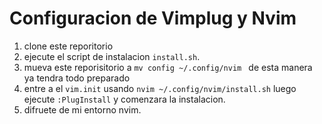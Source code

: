 # Configuracion de Vimplug y Nvim

1. clone este reporitorio
2. ejecute el script de instalacion `install.sh`.
3. mueva este reporisitorio a `mv config ~/.config/nvim ` de esta manera ya tendra todo preparado
4. entre a el `vim.init` usando `nvim ~/.config/nvim/install.sh` luego ejecute `:PlugInstall` y comenzara la instalacion.
5. difruete de mi entorno nvim.
